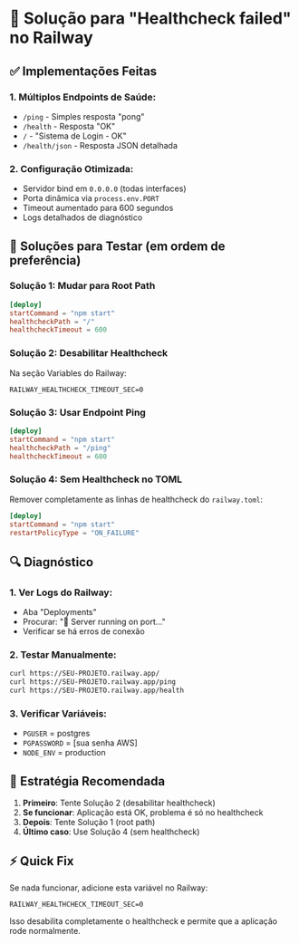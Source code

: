 # 🔧 Solução para "Healthcheck failed" no Railway

## ✅ Implementações Feitas

### 1. Múltiplos Endpoints de Saúde:
- `/ping` - Simples resposta "pong"
- `/health` - Resposta "OK" 
- `/` - "Sistema de Login - OK"
- `/health/json` - Resposta JSON detalhada

### 2. Configuração Otimizada:
- Servidor bind em `0.0.0.0` (todas interfaces)
- Porta dinâmica via `process.env.PORT`
- Timeout aumentado para 600 segundos
- Logs detalhados de diagnóstico

## 🚀 Soluções para Testar (em ordem de preferência)

### Solução 1: Mudar para Root Path
```toml
[deploy]
startCommand = "npm start"
healthcheckPath = "/"
healthcheckTimeout = 600
```

### Solução 2: Desabilitar Healthcheck
Na seção Variables do Railway:
```
RAILWAY_HEALTHCHECK_TIMEOUT_SEC=0
```

### Solução 3: Usar Endpoint Ping
```toml
[deploy]
startCommand = "npm start"  
healthcheckPath = "/ping"
healthcheckTimeout = 600
```

### Solução 4: Sem Healthcheck no TOML
Remover completamente as linhas de healthcheck do `railway.toml`:
```toml
[deploy]
startCommand = "npm start"
restartPolicyType = "ON_FAILURE"
```

## 🔍 Diagnóstico

### 1. Ver Logs do Railway:
- Aba "Deployments" 
- Procurar: "🚀 Server running on port..."
- Verificar se há erros de conexão

### 2. Testar Manualmente:
```bash
curl https://SEU-PROJETO.railway.app/
curl https://SEU-PROJETO.railway.app/ping
curl https://SEU-PROJETO.railway.app/health
```

### 3. Verificar Variáveis:
- `PGUSER` = postgres
- `PGPASSWORD` = [sua senha AWS]
- `NODE_ENV` = production

## 🎯 Estratégia Recomendada

1. **Primeiro**: Tente Solução 2 (desabilitar healthcheck)
2. **Se funcionar**: Aplicação está OK, problema é só no healthcheck
3. **Depois**: Tente Solução 1 (root path)
4. **Último caso**: Use Solução 4 (sem healthcheck)

## ⚡ Quick Fix

Se nada funcionar, adicione esta variável no Railway:
```
RAILWAY_HEALTHCHECK_TIMEOUT_SEC=0
```

Isso desabilita completamente o healthcheck e permite que a aplicação rode normalmente.